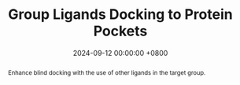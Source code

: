---
title:          "Group Ligands Docking to Protein Pockets"
date:           2024-09-12 00:00:00 +0800
selected:       false
# pub:            "International Conference on Machine Learning (ICML)"
# pub_pre:        "Submitted to "
pub_post:       'Under Review.'
# pub_last:       ' <span class="badge badge-pill badge-publication badge-success">Spotlight</span>'
# pub_date:       "2024"
abstract: >-
  Enhance blind docking with the use of other ligands in the target group.
cover:          /assets/images/covers/2024-groupbind.jpg
authors:
- Jiaqi Guan*
- Jiahan Li*
- Xiangxin Zhou
- Xingang Peng
- Sheng Wang
- Yunan Luo
- Jian Peng
- Jianzhu Ma
# links:
#   Paper: https://openreview.net/forum?id=WcTLZrpzfe
---